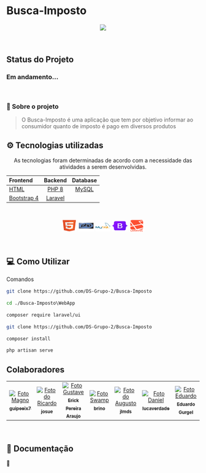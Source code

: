 
 

<div align="left">
   <h1> Busca-Imposto </h1>
</div>


<p align="center">
   <img src="https://user-images.githubusercontent.com/51385738/133483311-072bb013-4f9d-4137-819f-7f4eb68de76e.png"></img>
</p>





<br/>

##  Status do Projeto

<p align="center"> 
 <h3 align="left"> 
     Em andamento...
 </h1>
</p>

<br/>  

### 📄 Sobre o projeto
> O Busca-Imposto é uma aplicação que tem por objetivo informar ao consumidor quanto de imposto é pago em diversos produtos <br/> 

## ⚙️ Tecnologias utilizadas
<div align="center">
As tecnologias foram determinadas de acordo com a necessidade das atividades a serem desenvolvidas.

Frontend | Backend | Database
:--------- | :------:  | :------:  
[HTML](https://html5.org/)  | [PHP 8](https://www.php.net/) | [MySQL](https://dev.mysql.com/doc/)
[Bootstrap 4](https://getbootstrap.com/docs/4.0/getting-started/introduction/) | [Laravel](https://laravel.com/docs/7.x)   
<br>
<p align="center"> 
  
  <img  height="30" width="40" src="https://raw.githubusercontent.com/devicons/devicon/master/icons/html5/html5-original.svg">
  <img  height="30" width="40" src="https://raw.githubusercontent.com/devicons/devicon/master/icons/php/php-original.svg">
  <img  height="30" width="40" src="https://raw.githubusercontent.com/devicons/devicon/master/icons/mysql/mysql-original-wordmark.svg">
  <img  height="30" width="40" src="https://raw.githubusercontent.com/devicons/devicon/master/icons/bootstrap/bootstrap-original.svg">
  <img  height="30" width="40" src="https://raw.githubusercontent.com/devicons/devicon/master/icons/laravel/laravel-plain-wordmark.svg">
 
</div>
<br/> 


## 💻 Como Utilizar 

Comandos

```bash
git clone https://github.com/DS-Grupo-2/Busca-Imposto
```
```bash
cd ./Busca-Imposto\WebApp
```
```bash
composer require laravel/ui
```
```bash
git clone https://github.com/DS-Grupo-2/Busca-Imposto
```
```bash
composer install
```
```bash
php artisan serve
```


## Colaboradores

<!-- 
Arquiteto: rosa #FF00FF
PO: azul #
SM: marrom #
Devops: verde-escuro #
Desenvolvedor: amarelo #
-->

<table>
  
  <tr>
    <td align="center">
      <a href="#">
        <img src="https://avatars.githubusercontent.com/u/48967037?v=4" width="100px;" alt="Foto Magno"/><br>
        <sub>
          <b>guipeeix7</b>
        </sub>
      </a>
    </td>
    <td align="center">
      <a href="#">
        <img src="https://avatars.githubusercontent.com/u/82157394?v=4" width="100px;" alt="Foto do Ricardo"/><br>
        <sub>
          <b>josue</b>
        </sub>
      </a>
    </td>
    <td align="center">
      <a href="#">
        <img src="https://avatars.githubusercontent.com/u/70181114?v=4" width="100px;" alt="Foto Gustave"/><br>
        <sub>
          <b>Erick Pereira Araujo</b>
        </sub>
      </a>
    </td>
    <td align="center">
      <a href="#">
        <img src="https://avatars.githubusercontent.com/u/52359503?v=4" width="100px;" alt="Foto Swamp"/><br>
        <sub>
          <b>brino</b>
        </sub>
      </a>
    </td>
    <td align="center">
      <a href="#">
        <img src="https://avatars.githubusercontent.com/u/88348377?v=4" width="100px;" alt="Foto do Augusto"/><br>
        <sub>
          <b>jlmds</b>
        </sub>
      </a>
    </td>
    <td align="center">
      <a href="#">
        <img src="https://avatars.githubusercontent.com/u/88348508?v=4" width="100px;" alt="Foto Daniel"/><br>
        <sub>
          <b>lucaverdade</b>
        </sub>
      </a>
    </td>
    <td align="center">
      <a href="#">
        <img src="https://avatars.githubusercontent.com/u/88348646?s=200&v=4" width="100px;" alt="Foto Eduardo"/><br>
        <sub>
          <b>Eduardo Gurgel</b>
        </sub>
      </a>
    </td>
   </tr>
  <tr>
    
</table>

<br/> 

## 📜 Documentação 
🚧
